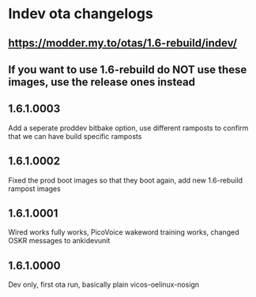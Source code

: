 # Indev ota changelogs
## https://modder.my.to/otas/1.6-rebuild/indev/
## If you want to use 1.6-rebuild do NOT use these images, use the release ones instead

## 1.6.1.0003
Add a seperate proddev bitbake option, use different ramposts to confirm that we can have build specific ramposts

## 1.6.1.0002
Fixed the prod boot images so that they boot again, add new 1.6-rebuild rampost images

## 1.6.1.0001
Wired works fully works, PicoVoice wakeword training works, changed OSKR messages to ankidevunit

## 1.6.1.0000
Dev only, first ota run, basically plain vicos-oelinux-nosign
